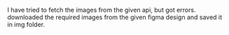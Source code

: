 I have tried to fetch the images from the given api, but got errors. downloaded the required images from the given figma design and saved it in img folder.
